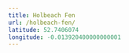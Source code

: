 ```yaml
---
title: Holbeach Fen
url: /holbeach-fen/
latitude: 52.7406074
longitude: -0.013920400000000001
---
```

